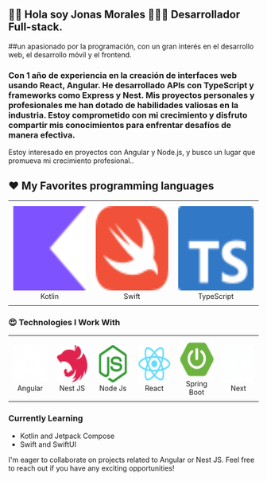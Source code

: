 ## 👋🏻 Hola soy **Jonas Morales** 👨🏻‍💻 Desarrollador Full-stack. 
##un apasionado por la programación, con un gran interés en el desarrollo web, el desarrollo móvil y el frontend.

###  Con 1 año de experiencia en la creación de interfaces web usando React, Angular. He desarrollado APIs con TypeScript y frameworks como Express y Nest. Mis proyectos personales y profesionales me han dotado de habilidades valiosas en la industria. Estoy comprometido con mi crecimiento y disfruto compartir mis conocimientos para enfrentar desafíos de manera efectiva.
Estoy interesado en proyectos con Angular y Node.js, y busco un lugar que promueva mi crecimiento profesional..
  
## ❤️ My Favorites programming languages
<div align="center">
  <table style="border-collapse: collapse;">
  <td align="center" style="padding: 10px;">
        <img src="kotlin.svg" alt="Dart" width="170" height="170"><br>
        Kotlin
      </td>
       <td align="center" style="padding: 10px;">
        <img src="swift.svg" alt="Swift" width="170" height="170"><br>
        Swift
      </td>
      <td align="center" style="padding: 10px;">
        <img src="typescript.svg" alt="Swift" width="170" height="170"><br>
        TypeScript
      </td>
  </table>
</div>

### 😍 Technologies I Work With
<div align="center">
  <table style="border-collapse: collapse; background-color: transparent;">
    <tr>
      <td align="center" style="padding: 10px; border: none;">
        <img src="angular-color.svg" alt="Angular" width="75" height="75"><br>
        Angular
      </td>
      <td align="center" style="padding: 10px; border: none;">
        <img src="nestjs-color.svg" alt="Nest" width="75" height="75"><br>
        Nest JS
      </td>
      <td align="center" style="padding: 10px; border: none;">
        <img src="nodedotjs-color.svg" alt="Node" width="75" height="75"><br>
        Node Js
      </td>
      <td align="center" style="padding: 10px; border: none;">
        <img src="react-color.svg" alt="React" width="75" height="75"><br>
        React
      </td>
      <td align="center" style="padding: 10px; border: none;">
        <img src="springboot.svg" alt="Springboot" width="75" height="75"><br>
        Spring Boot
      </td>
      <td align="center" style="padding: 10px; border: none;">
        <img src="nextjs.svg" alt="Next" width="75" height="75"><br>
        Next
      </td>
    </tr>
  </table>
</div>


### Currently Learning
-  Kotlin and Jetpack Compose
- Swift and SwiftUI

I'm eager to collaborate on projects related to Angular or Nest JS. Feel free to reach out if you have any exciting opportunities!

